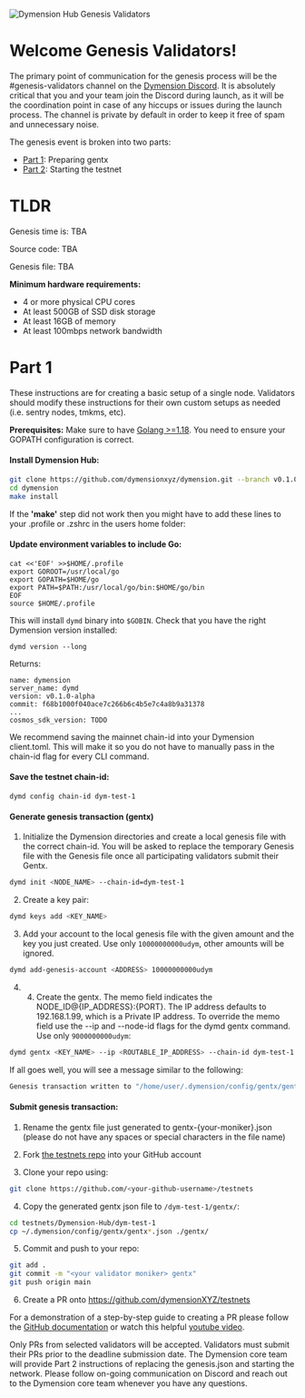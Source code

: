 ![Dymension Hub Genesis Validators](/static/img/genesis-validators.png)

# Welcome Genesis Validators!

The primary point of communication for the genesis process will be the #genesis-validators channel on the [Dymension Discord](discord.gg/dymension). It is absolutely critical that you and your team join the Discord during launch, as it will be the coordination point in case of any hiccups or issues during the launch process. The channel is private by default in order to keep it free of spam and unnecessary noise.

The genesis event is broken into two parts:

-   [Part 1](/dymension_hub/dym-test-1/genesis_validators.md#part-1): Preparing gentx
-   [Part 2](/dymension_hub/dym-test-1/genesis_validators.md#part-2): Starting the testnet

# TLDR

Genesis time is: TBA

Source code: TBA

Genesis file: TBA

**Minimum hardware requirements:**

-   4 or more physical CPU cores
-   At least 500GB of SSD disk storage
-   At least 16GB of memory
-   At least 100mbps network bandwidth

# Part 1

These instructions are for creating a basic setup of a single node. Validators should modify these instructions for their own custom setups as needed (i.e. sentry nodes, tmkms, etc).

**Prerequisites:** Make sure to have [Golang >=1.18](https://golang.org/). You need to ensure your GOPATH configuration is correct.

#### Install Dymension Hub:

```sh
git clone https://github.com/dymensionxyz/dymension.git --branch v0.1.0-alpha
cd dymension
make install
```

If the **'make'** step did not work then you might have to add these lines to your .profile or .zshrc in the users home folder:

#### Update environment variables to include Go:

```
cat <<'EOF' >>$HOME/.profile
export GOROOT=/usr/local/go
export GOPATH=$HOME/go
export PATH=$PATH:/usr/local/go/bin:$HOME/go/bin
EOF
source $HOME/.profile
```

This will install `dymd` binary into `$GOBIN`. Check that you have the right Dymension version installed:

```
dymd version --long
```

Returns:

```
name: dymension
server_name: dymd
version: v0.1.0-alpha
commit: f68b1000f040ace7c266b6c4b5e7c4a8b9a31378
...
cosmos_sdk_version: TODO
```

We recommend saving the mainnet chain-id into your Dymension client.toml. This will make it so you do not have to manually pass in the chain-id flag for every CLI command.

#### Save the testnet chain-id:

```
dymd config chain-id dym-test-1
```

#### Generate genesis transaction (gentx)

1. Initialize the Dymension directories and create a local genesis file with the correct chain-id. You will be asked to replace the temporary Genesis file with the Genesis file once all participating validators submit their Gentx.

```bash
dymd init <NODE_NAME> --chain-id=dym-test-1
```

2. Create a key pair:

```bash
dymd keys add <KEY_NAME>
```

3. Add your account to the local genesis file with the given amount and the key you just created. Use only `10000000000udym`, other amounts will be ignored.

```bash
dymd add-genesis-account <ADDRESS> 10000000000udym
```

4.  4. Create the gentx. The memo field indicates the NODE_ID@{IP_ADDRESS}:{PORT}. The IP address defaults to 192.168.1.99, which is a Private IP address. To override the memo field use the --ip and --node-id flags for the dymd gentx command. Use only `9000000000udym`:

```bash
dymd gentx <KEY_NAME> --ip <ROUTABLE_IP_ADDRESS> --chain-id dym-test-1 9000000000udym
```

If all goes well, you will see a message similar to the following:

```bash
Genesis transaction written to "/home/user/.dymension/config/gentx/gentx-******.json"
```

#### Submit genesis transaction:

1. Rename the gentx file just generated to gentx-{your-moniker}.json (please do not have any spaces or special characters in the file name)

2. Fork [the testnets repo](https://github.com/dymensionXYZ/testnets/) into your GitHub account

3. Clone your repo using:

```bash
git clone https://github.com/<your-github-username>/testnets
```

4. Copy the generated gentx json file to `/dym-test-1/gentx/`:

```bash
cd testnets/Dymension-Hub/dym-test-1
cp ~/.dymension/config/gentx/gentx*.json ./gentx/
```

5. Commit and push to your repo:

```bash
git add .
git commit -m "<your validator moniker> gentx"
git push origin main
```

6. Create a PR onto https://github.com/dymensionXYZ/testnets

For a demonstration of a step-by-step guide to creating a PR please follow the [GitHub documentation](https://docs.github.com/en/pull-requests/collaborating-with-pull-requests/proposing-changes-to-your-work-with-pull-requests/creating-a-pull-request-from-a-fork) or watch this helpful [youtube video](https://www.youtube.com/watch?v=a_FLqX3vGR4).

Only PRs from selected validators will be accepted. Validators must submit their PRs prior to the deadline submission date. The Dymension core team will provide Part 2 instructions of replacing the genesis.json and starting the network. Please follow on-going communication on Discord and reach out to the Dymension core team whenever you have any questions.
